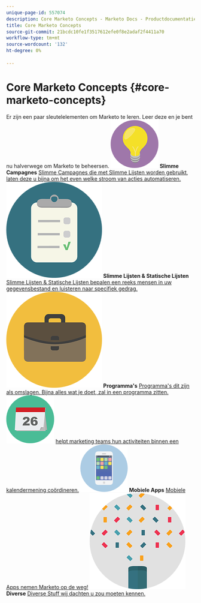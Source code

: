 ```yaml
---
unique-page-id: 557074
description: Core Marketo Concepts - Marketo Docs - Productdocumentatie
title: Core Marketo Concepts
source-git-commit: 21bcdc10fe1f3517612efe0f8e2adaf2f4411a70
workflow-type: tm+mt
source-wordcount: '132'
ht-degree: 0%

---
```



# Core Marketo Concepts {#core-marketo-concepts}

Er zijn een paar sleutelelementen om Marketo te leren. Leer deze en je bent nu halverwege om Marketo te beheersen.
**![Slimme Campagnes ](assets/seo-01.png) Slimme Campagnes** [ Slimme Campagnes die met Slimme Lijsten worden gebruikt, laten deze u bijna om het even welke stroom van acties automatiseren.](https://docs.marketo.com/display/DOCS/Smart+Campaigns)     **![Slimme Lijsten &amp; Statische Lijsten ](assets/office-35.png) Slimme Lijsten &amp; Statische Lijsten** [ Slimme Lijsten &amp; Statische Lijsten bepalen een reeks mensen in uw gegevensbestand en luisteren naar specifiek gedrag.](https://docs.marketo.com/display/DOCS/Smart+Lists+and+Static+Lists)     **![Programma&#39;s ](assets/office-02.png) Programma&#39;s** [ Programma&#39;s dit zijn als omslagen. Bijna alles wat je doet, zal in een programma zitten.](https://docs.marketo.com/display/DOCS/Programs)     **![de In de handel brengende Kalender van de Kalender van de Kalender van de Marketing ](assets/office-10.png)** [ helpt marketing teams hun activiteiten binnen een kalendermening coördineren.](https://docs.marketo.com/display/DOCS/Marketing+Calendar)     **![Mobiele Apps ](assets/mobile-apps.png) Mobiele Apps** [ Mobiele Apps nemen Marketo op de weg!](core-marketo-concepts/mobile-apps.md)     **![Diverse ](assets/party-11.png) Diverse** [ Diverse Stuff wij dachten u zou moeten kennen.](https://docs.marketo.com/display/DOCS/Miscellaneous)
